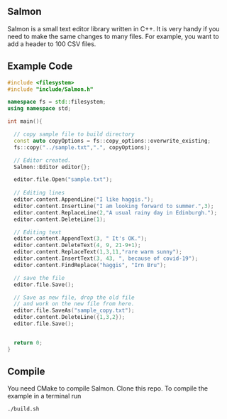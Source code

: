 
## Salmon

Salmon is a small text editor library written in C++. It is very handy if you need to make the same changes to many files. For example, you want to add a header to 100 CSV files. 


## Example Code

```cpp
#include <filesystem>
#include "include/Salmon.h"

namespace fs = std::filesystem;
using namespace std;

int main(){

  // copy sample file to build directory
  const auto copyOptions = fs::copy_options::overwrite_existing;
  fs::copy("../sample.txt",".", copyOptions);

  // Editor created.
  Salmon::Editor editor{};

  editor.file.Open("sample.txt");
  
  // Editing lines
  editor.content.AppendLine("I like haggis.");
  editor.content.InsertLine("I am looking forward to summer.",3);
  editor.content.ReplaceLine(2,"A usual rainy day in Edinburgh.");
  editor.content.DeleteLine(1);

  // Editing text
  editor.content.AppendText(3, " It's OK.");
  editor.content.DeleteText(4, 9, 21-9+1);
  editor.content.ReplaceText(1,3,11,"rare warm sunny");
  editor.content.InsertText(3, 43, ", because of covid-19");
  editor.content.FindReplace("haggis", "Irn Bru");

  // save the file
  editor.file.Save();

  // Save as new file, drop the old file
  // and work on the new file from here.
  editor.file.SaveAs("sample_copy.txt");
  editor.content.DeleteLine({1,3,2});
  editor.file.Save();


  return 0;
}
```

## Compile

You need CMake to compile Salmon. Clone this repo. To compile the example in a terminal run

```sh
./build.sh
```

